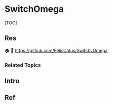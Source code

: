 # SwitchOmega

[TOC]



## Res
🏠 
🚧 https://github.com/FelisCatus/SwitchyOmega


### Related Topics



## Intro



## Ref
